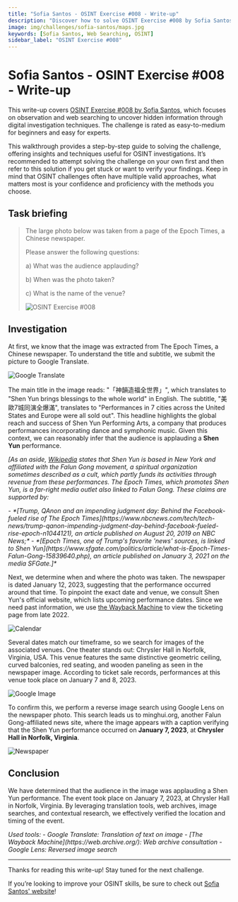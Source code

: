 ```yaml
---
title: "Sofia Santos - OSINT Exercise #008 - Write-up"
description: "Discover how to solve OSINT Exercise #008 by Sofia Santos using web investigation techniques, image searches, and translation tools to uncover hidden details about a Shen Yun event"
image: img/challenges/sofia-santos/maps.jpg
keywords: [Sofia Santos, Web Searching, OSINT]
sidebar_label: "OSINT Exercise #008"
---
```


# Sofia Santos - OSINT Exercise #008 - Write-up

This write-up covers [OSINT Exercise #008 by Sofia Santos](https://gralhix.com/list-of-osint-exercises/osint-exercise-008/), which focuses on observation and web searching to uncover hidden information through digital investigation techniques. The challenge is rated as easy-to-medium for beginners and easy for experts.

This walkthrough provides a step-by-step guide to solving the challenge, offering insights and techniques useful for OSINT investigations. It’s recommended to attempt solving the challenge on your own first and then refer to this solution if you get stuck or want to verify your findings. Keep in mind that OSINT challenges often have multiple valid approaches, what matters most is your confidence and proficiency with the methods you choose.

## Task briefing

> The large photo below was taken from a page of the Epoch Times, a Chinese newspaper.
> 
> Please answer the following questions:
> 
> a) What was the audience applauding?
>
> b) When was the photo taken?
>
> c) What is the name of the venue?
>
> ![OSINT Exercise #008](/img/challenges/sofia-santos/osint-exercise-008/sofia-santos-008-1.png "OSINT Exercise #008")

## Investigation

At first, we know that the image was extracted from The Epoch Times, a Chinese newspaper. To understand the title and subtitle, we submit the picture to Google Translate.

![Google Translate](/img/challenges/sofia-santos/osint-exercise-008/sofia-santos-008-2.png "Google Translate")

The main title in the image reads: "「神韻造福全世界」", which translates to "Shen Yun brings blessings to the whole world" in English. The subtitle, "美歐7城同演全爆滿", translates to "Performances in 7 cities across the United States and Europe were all sold out". This headline highlights the global reach and success of Shen Yun Performing Arts, a company that produces performances incorporating dance and symphonic music. Given this context, we can reasonably infer that the audience is applauding a **Shen Yun** performance.

*[As an aside, [Wikipedia](https://en.wikipedia.org/wiki/Shen_Yun) states that Shen Yun is based in New York and affiliated with the Falun Gong movement, a spiritual organization sometimes described as a cult, which partly funds its activities through revenue from these performances. The Epoch Times, which promotes Shen Yun, is a far-right media outlet also linked to Falun Gong. These claims are supported by:*

<em>
- *[Trump, QAnon and an impending judgment day: Behind the Facebook-fueled rise of The Epoch Times](https://www.nbcnews.com/tech/tech-news/trump-qanon-impending-judgment-day-behind-facebook-fueled-rise-epoch-n1044121), an article published on August 20, 2019 on  NBC News;*
- *[Epoch Times, one of Trump's favorite 'news' sources, is linked to Shen Yun](https://www.sfgate.com/politics/article/what-is-Epoch-Times-Falun-Gong-15839640.php), an article published on January 3, 2021 on the media SFGate.]*
</em>

Next, we determine when and where the photo was taken. The newspaper is dated January 12, 2023, suggesting that the performance occurred around that time. To pinpoint the exact date and venue, we consult Shen Yun's official website, which lists upcoming performance dates. Since we need past information, we use [the Wayback Machine](https://web.archive.org/web/20221127233137/https://www.shenyun.com/tickets) to view the ticketing page from late 2022.

![Calendar](/img/challenges/sofia-santos/osint-exercise-008/sofia-santos-008-3.png "Calendar")

Several dates match our timeframe, so we search for images of the associated venues. One theater stands out: Chrysler Hall in Norfolk, Virginia, USA. This venue features the same distinctive geometric ceiling, curved balconies, red seating, and wooden paneling as seen in the newspaper image. According to ticket sale records, performances at this venue took place on January 7 and 8, 2023.

![Google Image](/img/challenges/sofia-santos/osint-exercise-008/sofia-santos-008-4.png "Google Image")

To confirm this, we perform a reverse image search using Google Lens on the newspaper photo. This search leads us to minghui.org, another Falun Gong-affiliated news site, where the image appears with a caption verifying that the Shen Yun performance occurred on **January 7, 2023**, at **Chrysler Hall in Norfolk, Virginia**.

![Newspaper](/img/challenges/sofia-santos/osint-exercise-008/sofia-santos-008-5.png "Newspaper")

## Conclusion

We have determined that the audience in the image was applauding a Shen Yun performance. The event took place on January 7, 2023, at Chrysler Hall in Norfolk, Virginia. By leveraging translation tools, web archives, image searches, and contextual research, we effectively verified the location and timing of the event.

<em>
Used tools:
- Google Translate: Translation of text on image
- [The Wayback Machine](https://web.archive.org/): Web archive consultation
- Google Lens: Reversed image search
</em>

---

Thanks for reading this write-up! Stay tuned for the next challenge.

If you’re looking to improve your OSINT skills, be sure to check out [Sofia Santos' website](https://gralhix.com/)!
